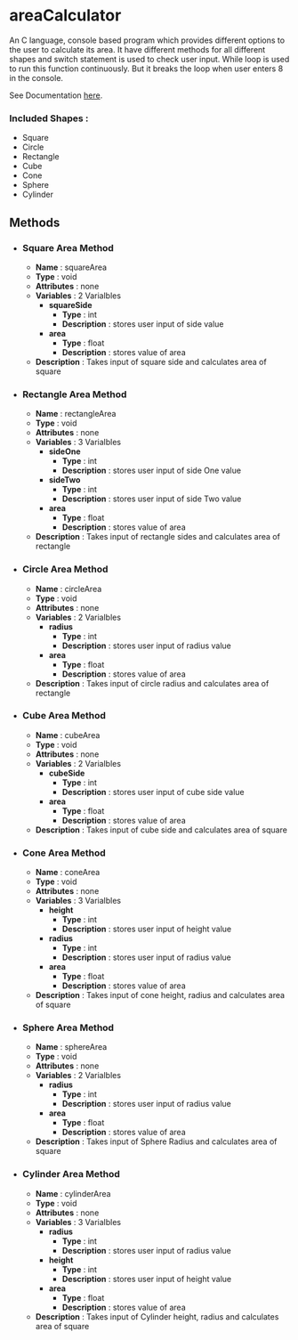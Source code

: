 # areaCalculator

An C language, console based program which provides different options to the user to calculate its area. It have different methods for all different shapes and switch statement is used to check user input. While loop is used to run this function continuously. But it breaks the loop when user enters 8 in the console.

See Documentation [here](https://harshppatel.github.io/area%20Calculator%20Documentation%20C%20Language/area_calculator_8c.html).

### Included Shapes : 
- Square
- Circle
- Rectangle
- Cube
- Cone
- Sphere
- Cylinder

## Methods
- ### Square Area Method
	- **Name** : squareArea
	- **Type** : void
	- **Attributes** : none
	- **Variables** : 2 Varialbles
		- **squareSide**
			- **Type** : int
			- **Description** : stores user input of side value	
		- **area**
			- **Type** : float
			- **Description** : stores value of area
	- **Description** : Takes input of square side and calculates area of square

- ### Rectangle Area Method
	- **Name** : rectangleArea
	- **Type** : void
	- **Attributes** : none
	- **Variables** : 3 Varialbles
		- **sideOne**
			- **Type** : int
			- **Description** : stores user input of side One value	
		- **sideTwo**
			- **Type** : int
			- **Description** : stores user input of side Two value	
		- **area**
			- **Type** : float
			- **Description** : stores value of area
	- **Description** : Takes input of rectangle sides and calculates area of rectangle

- ### Circle Area Method
	- **Name** : circleArea
	- **Type** : void
	- **Attributes** : none
	- **Variables** : 2 Varialbles
		- **radius**
			- **Type** : int
			- **Description** : stores user input of radius value	
		- **area**
			- **Type** : float
			- **Description** : stores value of area
	- **Description** : Takes input of circle radius and calculates area of rectangle

- ### Cube Area Method
	- **Name** : cubeArea
	- **Type** : void
	- **Attributes** : none
	- **Variables** : 2 Varialbles
		- **cubeSide**
			- **Type** : int
			- **Description** : stores user input of cube side value	
		- **area**
			- **Type** : float
			- **Description** : stores value of area
	- **Description** : Takes input of cube side and calculates area of square

- ### Cone Area Method
	- **Name** : coneArea
	- **Type** : void
	- **Attributes** : none
	- **Variables** : 3 Varialbles
		- **height**
			- **Type** : int
			- **Description** : stores user input of height value	
        - **radius**
			- **Type** : int
			- **Description** : stores user input of radius value	
		- **area**
			- **Type** : float
			- **Description** : stores value of area
	- **Description** : Takes input of cone height, radius and calculates area of square

- ### Sphere Area Method
	- **Name** : sphereArea
	- **Type** : void
	- **Attributes** : none
	- **Variables** : 2 Varialbles
		- **radius**
			- **Type** : int
			- **Description** : stores user input of radius value	
		- **area**
			- **Type** : float
			- **Description** : stores value of area
	- **Description** : Takes input of Sphere Radius and calculates area of square

- ### Cylinder Area Method
	- **Name** : cylinderArea
	- **Type** : void
	- **Attributes** : none
	- **Variables** : 3 Varialbles
		- **radius**
			- **Type** : int
			- **Description** : stores user input of radius value	
		- **height**
			- **Type** : int
			- **Description** : stores user input of height value	
		- **area**
			- **Type** : float
			- **Description** : stores value of area
	- **Description** : Takes input of Cylinder height, radius and calculates area of square
